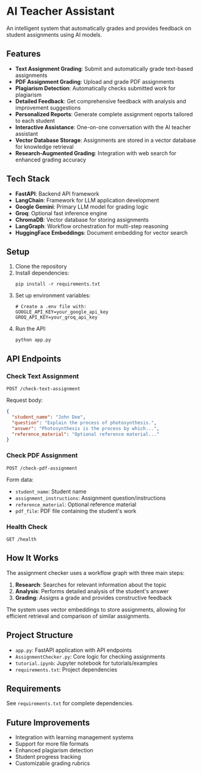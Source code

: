 # AI Teacher Assistant

An intelligent system that automatically grades and provides feedback on student assignments using AI models.

## Features

- **Text Assignment Grading**: Submit and automatically grade text-based assignments
- **PDF Assignment Grading**: Upload and grade PDF assignments
- **Plagiarism Detection**: Automatically checks submitted work for plagiarism
- **Detailed Feedback**: Get comprehensive feedback with analysis and improvement suggestions
- **Personalized Reports**: Generate complete assignment reports tailored to each student
- **Interactive Assistance**: One-on-one conversation with the AI teacher assistant
- **Vector Database Storage**: Assignments are stored in a vector database for knowledge retrieval
- **Research-Augmented Grading**: Integration with web search for enhanced grading accuracy

## Tech Stack

- **FastAPI**: Backend API framework
- **LangChain**: Framework for LLM application development
- **Google Gemini**: Primary LLM model for grading logic
- **Groq**: Optional fast inference engine
- **ChromaDB**: Vector database for storing assignments
- **LangGraph**: Workflow orchestration for multi-step reasoning
- **HuggingFace Embeddings**: Document embedding for vector search

## Setup

1. Clone the repository
2. Install dependencies:
   ```
   pip install -r requirements.txt
   ```
3. Set up environment variables:
   ```
   # Create a .env file with:
   GOOGLE_API_KEY=your_google_api_key
   GROQ_API_KEY=your_groq_api_key
   ```
4. Run the API:
   ```
   python app.py
   ```

## API Endpoints

### Check Text Assignment

```
POST /check-text-assignment
```

Request body:
```json
{
  "student_name": "John Doe",
  "question": "Explain the process of photosynthesis.",
  "answer": "Photosynthesis is the process by which...",
  "reference_material": "Optional reference material..."
}
```

### Check PDF Assignment

```
POST /check-pdf-assignment
```

Form data:
- `student_name`: Student name
- `assignment_instructions`: Assignment question/instructions
- `reference_material`: Optional reference material
- `pdf_file`: PDF file containing the student's work

### Health Check

```
GET /health
```

## How It Works

The assignment checker uses a workflow graph with three main steps:

1. **Research**: Searches for relevant information about the topic
2. **Analysis**: Performs detailed analysis of the student's answer
3. **Grading**: Assigns a grade and provides constructive feedback

The system uses vector embeddings to store assignments, allowing for efficient retrieval and comparison of similar assignments.

## Project Structure

- `app.py`: FastAPI application with API endpoints
- `AssignmentChecker.py`: Core logic for checking assignments
- `tutorial.ipynb`: Jupyter notebook for tutorials/examples
- `requirements.txt`: Project dependencies

## Requirements

See `requirements.txt` for complete dependencies.

## Future Improvements

- Integration with learning management systems
- Support for more file formats
- Enhanced plagiarism detection
- Student progress tracking
- Customizable grading rubrics
